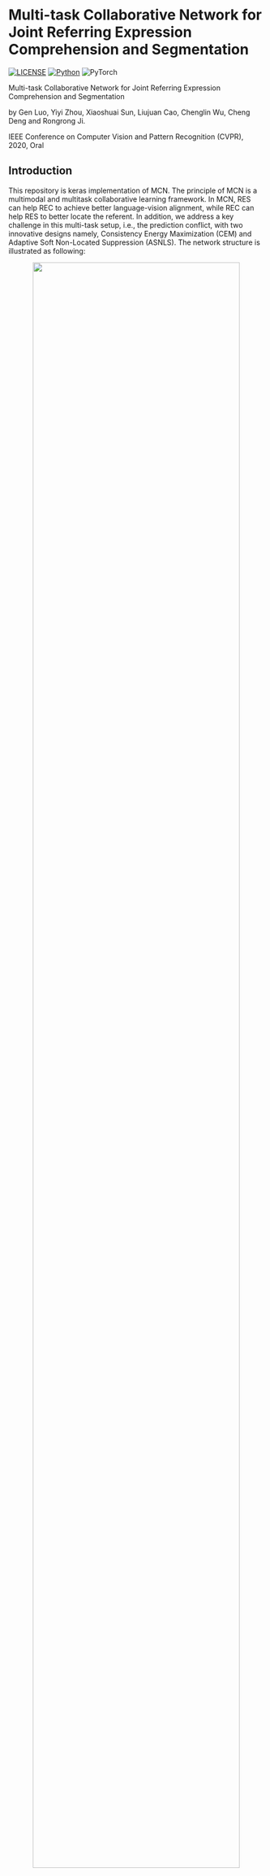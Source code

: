 # Multi-task Collaborative Network for Joint Referring Expression Comprehension and Segmentation

[![LICENSE](https://img.shields.io/badge/license-MIT-green)](https://github.com/luogen1996/MCN/blob/master/LICENSE)
[![Python](https://img.shields.io/badge/python-3.6-blue.svg)](https://www.python.org/)
![PyTorch](https://img.shields.io/badge/keras-%237732a8)

Multi-task Collaborative Network for Joint Referring Expression Comprehension and Segmentation

by Gen Luo, Yiyi Zhou, Xiaoshuai Sun, Liujuan Cao, Chenglin Wu, Cheng Deng and Rongrong Ji.

IEEE Conference on Computer Vision and Pattern Recognition (CVPR), 2020, Oral

## Introduction

This repository is keras implementation of MCN.  The principle of MCN is a multimodal and multitask collaborative learning framework. In MCN, RES can help REC to achieve better language-vision alignment, while REC can help RES to better locate the referent. In addition, we address a key challenge in this multi-task setup, i.e., the prediction conflict, with two innovative designs namely, Consistency Energy Maximization (CEM) and Adaptive Soft Non-Located Suppression (ASNLS).  The network structure is illustrated as following:

<p align="center">
  <img src="https://github.com/luogen1996/MCN/blob/master/fig1.png" width="90%"/>
</p>

## Citation

    @inproceedings{luo2020multi,
      title={Multi-task Collaborative  Network for Joint  Referring Expression Comprehension and Segmentation},
      author={Luo, Gen and Zhou, Yiyi and Sun, Xiaoshuai and Cao, Liujuan and Wu, Chenglin and
      Deng, Cheng and Ji Rongrong},
      booktitle={CVPR},
      year={2020}
    }
## Prerequisites

- Python 3.6

- tensorflow-1.9.0 for cuda 9 or tensorflow-1.14.0 for cuda10

- keras-2.2.4

- spacy (you should download the glove embeddings by running `spacy download en_vectors_web_lg` )

- Others (progressbar2, opencv, etc. see [requirement.txt](https://github.com/luogen1996/MCN/blob/master/requirement.txt))

## Data preparation

-  Follow the instructions of  [DATA_PRE_README.md](https://github.com/luogen1996/MCN/blob/master/data/README.md) to generate training data and testing data of RefCOCO, RefCOCO+ and RefCOCOg.

-  Download the pretrained weights of backbone (vgg and darknet). We provide pretrained weights of keras  version for this repo and another  darknet version for  facilitating  the researches based on pytorch or other frameworks.  All pretrained backbones are trained  on COCO 2014 *train+val*  set while removing the images appeared in the *val+test* sets of RefCOCO, RefCOCO+ and RefCOCOg (nearly 6500 images).  Please follow the instructions of  [DATA_PRE_README.md](https://github.com/luogen1996/MCN/blob/master/data/README.md) to download them.

## Training 

1. Preparing your settings. To train a model, you should  modify ``./config/config.json``  to adjust the settings  you want. The default settings are used for RefCOCO, which are easy to achieve 80.0 and 62.0  accuracy for REC and RES respectively on the *val* set. We also provide  example configs for reproducing our results on [RefCOCO+](https://github.com/luogen1996/MCN/blob/master/config/config.Example_Refcoco%2B.json) and [RefCOCOg](https://github.com/luogen1996/MCN/blob/master/config/config.Example_Refcocog.json).
2. Training the model. run ` train.py`  under the main folder to start training:
```
python train.py
```
3. Testing the model.  You should modify  the setting json to check the model path ``evaluate_model`` and dataset ``evaluate_set`` using for evaluation.  Then, you can run ` test.py`  by
```
python test.py
```
​	After finishing the evaluation,  a result file will be generated  in ``./result`` folder.

4. Training log.  Logs are stored in ``./log`` directory, which records the detailed training curve and accuracy per epoch. If you want to log the visualizations, please  set  ``log_images`` to ``1`` in ``config.json``.   By using tensorboard you can see the training details like below：
  <p align="center">
  <img src="https://github.com/luogen1996/MCN/blob/master/fig2.png" width="90%"/>
  </p>
  
**Notably, running this codes can achieve  better performance than the results of our paper. (Nearly 1~3\% improvements on each dataset.) This is because we have done many optimizations  lately,  such as carefully adjusting some training hyperparameters, optimizing the training codes and  selecting a better checkpoint of pre-trained  backbone, etc. In addition, it's fine that the losses do not decline when you use vgg16 as backbone. It may be a display problem and doesn't influence the performance.**

## Pre-trained Models and Logs

Following the steps of Data preparation and Training, you can reproduce and  get   better results in our paper. We provide the pre-trained models and training logs  for RefCOCO, RefCOCO+, RefCOCOg and Referit. 

1) RefCOCO:  [Darknet (312M)](https://jia666-my.sharepoint.com/:f:/g/personal/luogen_xkx_me/EpKrjcQw17JPmfKi2PteOuwBAmZZCFU7ucxxkX5jQIJjMg?e=0tJ59j), [vgg16(214M)](https://jia666-my.sharepoint.com/:f:/g/personal/luogen_xkx_me/EjDokQYyLEZFnaZ8F_-k-5wBqjXX6v0r4jjvJTYmz9qVFQ?e=8dyYzv).
<table>
<tr><th> Detection/Segmentation (Darknet) </th><th> Detection/Segmentation (vgg16)</th></tr>
<tr><td>

| val               | test A            | test B            |
| ----------------- | ----------------- | ----------------- |
| 80.61\%/63.12\% | 83.38\%/65.05\% | 75.51\%/60.99\% |
</td><td>

| val  | test A | test B |
| ---- | ------ | ------ |
| 79.68\%/61.51\% | 81.49\%/63.25\% | 75.30\%/60.46\% |
</td></tr> </table>

2) RefCOCO+:  [Darknet (312M)](https://jia666-my.sharepoint.com/:f:/g/personal/luogen_xkx_me/EqxOeU68jWtJhTy62dNhHikBVgM0lu7TrdvVzljN8t2h8Q?e=9DL8JD), [vgg16(214M)](https://jia666-my.sharepoint.com/:f:/g/personal/luogen_xkx_me/Eh0dmi2tAgRKrv7ibRYPLsUBvtsBeBn-LmEJpJsAvvOiTg?e=fSRsSE).
<table>
<tr><th> Detection/Segmentation (Darknet) </th><th> Detection/Segmentation (vgg16)</th></tr>
<tr><td>

| val               | test A            | test B            |
| ----------------- | ----------------- | ----------------- |
| 69.10\%/53.00\% | 74.17\%/57.00\% | 59.75\%/46.96\% |
</td><td>

| val  | test A | test B |
| ---- | ------ | ------ |
| 64.67\%/49.04\% | 69.25\%/51.94\% | 57.01\%/44.31\% |
</td></tr> </table>

3) RefCOCOg:  [Darknet (312M)](https://jia666-my.sharepoint.com/:f:/g/personal/luogen_xkx_me/ElyxCi4D0lRHucsKAS-IB3UBxduKgdOEo3eElJ5n0dIFDQ?e=fIRyg9), [vgg16(214M)](https://jia666-my.sharepoint.com/:f:/g/personal/luogen_xkx_me/EnHNs4gd4HZDg9Zj51B6fG4Bv-5Z-8EqyHDC-rmcqlh6Ng?e=xd2EGY).
<table>
<tr><th> Detection/Segmentation (Darknet) </th><th> Detection/Segmentation (vgg16)</th></tr>
<tr><td>

| val               | test              |
| ----------------- | ----------------- |
| 68.95\% / 50.65\% | 67.88\% / 50.62\% |
</td><td>

| val  | test |
| ---- | ---- |
| 63.50\% / 47.81\% | 63.32\% / 47.94\% |
</td></tr> </table>

4) Referit:  coming soon!

## Acknowledgement

 Thanks for a lot of codes from [keras-yolo3](https://github.com/qqwweee/keras-yolo3) , [keras-retinanet](https://github.com/fizyr/keras-retinanet)  and the framework of  [darknet](https://github.com/AlexeyAB/darknet) using for backbone pretraining.

